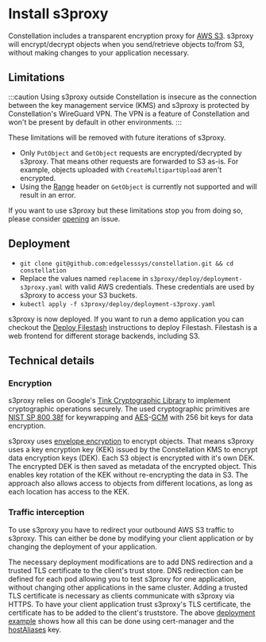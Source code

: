 # Install s3proxy

Constellation includes a transparent encryption proxy for [AWS S3](https://aws.amazon.com/de/s3/).
s3proxy will encrypt/decrypt objects when you send/retrieve objects to/from S3, without making changes to your application necessary.

## Limitations

:::caution
Using s3proxy outside Constellation is insecure as the connection between the key management service (KMS) and s3proxy is protected by Constellation's WireGuard VPN.
The VPN is a feature of Constellation and won't be present by default in other environments.
:::

These limitations will be removed with future iterations of s3proxy.

- Only `PutObject` and `GetObject` requests are encrypted/decrypted by s3proxy.
That means other requests are forwarded to S3 as-is.
For example, objects uploaded with `CreateMultipartUpload` aren't encrypted.
- Using the [Range](https://docs.aws.amazon.com/AmazonS3/latest/API/API_GetObject.html#API_GetObject_RequestSyntax) header on `GetObject` is currently not supported and will result in an error.

If you want to use s3proxy but these limitations stop you from doing so, please consider [opening](https://github.com/edgelesssys/constellation/issues/new?assignees=&labels=&projects=&template=feature_request.yml) an issue.

## Deployment

- `git clone git@github.com:edgelesssys/constellation.git && cd constellation`
- Replace the values named `replaceme` in `s3proxy/deploy/deployment-s3proxy.yaml` with valid AWS credentials. These credentials are used by s3proxy to access your S3 buckets.
- `kubectl apply -f s3proxy/deploy/deployment-s3proxy.yaml`

s3proxy is now deployed.
If you want to run a demo application you can checkout the [Deploy Filestash](https://github.com/edgelesssys/constellation/tree/main/s3proxy/deploy#deploying-filestash) instructions to deploy Filestash.
Filestash is a web frontend for different storage backends, including S3.


## Technical details

### Encryption

s3proxy relies on Google's [Tink Cryptographic Library](https://developers.google.com/tink) to implement cryptographic operations securely.
The used cryptographic primitives are [NIST SP 800 38f](https://nvlpubs.nist.gov/nistpubs/SpecialPublications/NIST.SP.800-38F.pdf) for keywrapping and [AES](https://en.wikipedia.org/wiki/Advanced_Encryption_Standard)-[GCM](https://en.wikipedia.org/wiki/Block_cipher_mode_of_operation#Galois/counter_(GCM)) with 256 bit keys for data encryption.

s3proxy uses [envelope encryption](https://cloud.google.com/kms/docs/envelope-encryption) to encrypt objects.
That means s3proxy uses a key encryption key (KEK) issued by the Constellation KMS to encrypt data encryption keys (DEK).
Each S3 object is encrypted with it's own DEK.
The encrypted DEK is then saved as metadata of the encrypted object.
This enables key rotation of the KEK without re-encrypting the data in S3.
The approach also allows access to objects from different locations, as long as each location has access to the KEK.

### Traffic interception

To use s3proxy you have to redirect your outbound AWS S3 traffic to s3proxy.
This can either be done by modifying your client application or by changing the deployment of your application.

The necessary deployment modifications are to add DNS redirection and a trusted TLS certificate to the client's trust store.
DNS redirection can be defined for each pod allowing you to test s3proxy for one application, without changing other applications in the same cluster.
Adding a trusted TLS certificate is necessary as clients communicate with s3proxy via HTTPS.
To have your client application trust s3proxy's TLS certificate, the certificate has to be added to the client's truststore.
The above [deployment example](#deployment) shows how all this can be done using cert-manager and the [hostAliases](https://kubernetes.io/docs/tasks/network/customize-hosts-file-for-pods/) key.
